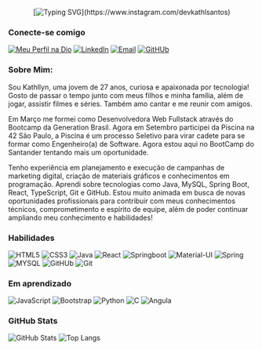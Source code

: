 <div>
<div align="center">

[![Typing SVG](https://readme-typing-svg.demolab.com?font=Fira+Code&pause=1000&color=C41F9B&width=435&lines=Ol%C3%A1!+;Eu+sou+a+Kathllyn+Santos%2C;Desenvolvedora+Web+Full+Stack+Jr.)](https://www.instagram.com/devkathlsantos)
</div>

### Conecte-se comigo

[![Meu Perfil na Dio](https://img.shields.io/badge/Meu_Perfil_na_DIO-000?style=for-the-badge&logologoColor=0E76A8)](https://web.dio.me/users/kathllyn_leticia?tab=achievements) [![LinkedIn](https://img.shields.io/badge/LinkedIn-000?style=for-the-badge&logo=linkedin&logoColor=0E76A8)](https://www.linkedin.com/in/kathllynleticiadesenvolvedora/) [![Email](https://img.shields.io/badge/Gmail-000?style=for-the-badge&logo=gmail&logoColor=orange)](kathllyn.leticia@gmail.com) [![GitHUb](https://img.shields.io/badge/GitHub-100000?style=for-the-badge&logo=github&logoColor=white)](https://github.com/KathllynSantos)

### Sobre Mim:
Sou Kathllyn, uma jovem de 27 anos, curiosa e apaixonada por tecnologia! Gosto de passar o tempo junto com meus filhos e minha família, além de jogar, assistir filmes e séries. Também amo cantar e me reunir com amigos. 

Em Março me formei como Desenvolvedora Web Fullstack através do Bootcamp da Generation Brasil. 
Agora em Setembro participei da Piscina na 42 São Paulo, a Piscina é um processo Seletivo para virar cadete para se formar como Engenheiro(a) de Software. Agora estou aqui no BootCamp do Santander tentando mais um oportunidade.

Tenho experiência em planejamento e execução de campanhas de marketing digital, criação de materiais gráficos e conhecimentos em programação. Aprendi sobre tecnologias como Java, MySQL, Spring Boot, React, TypeScript, Git e GitHub. Estou muito animada em busca de novas oportunidades profissionais para contribuir com meus conhecimentos técnicos, comprometimento e espírito de equipe, além de poder continuar ampliando meu conhecimento e habilidades!


### Habilidades
![HTML5](https://img.shields.io/badge/HTML5-000?style=for-the-badge&logo=html5)
![CSS3](https://img.shields.io/badge/CSS3-000?style=for-the-badge&logo=css3&logoColor=264CE4)
![Java](https://img.shields.io/badge/Java-000?style=for-the-badge&logo=java)
![React](https://img.shields.io/badge/React-20232A?style=for-the-badge&logo=react&logoColor=61DAFB)
![Springboot](https://img.shields.io/badge/Spring_Boot-000?style=for-the-badge&logo=spring-boot)
![Material-UI](https://img.shields.io/badge/Material--UI-0081CB?style=for-the-badge&logo=material-ui&logoColor=white)
![Spring](https://img.shields.io/badge/Spring-6DB33F?style=for-the-badge&logo=spring&logoColor=white)
![MYSQL](https://img.shields.io/badge/MySQL-00000F?style=for-the-badge&logo=mysql&logoColor=white)
![GitHUb](https://img.shields.io/badge/GitHub-100000?style=for-the-badge&logo=github&logoColor=white)
![Git](https://img.shields.io/badge/Git-000?style=for-the-badge&logo=git&logoColor=E34F26)


### Em aprendizado
![JavaScript](https://img.shields.io/badge/JavaScript-000?style=for-the-badge&logo=javascript)
![Bootstrap](https://img.shields.io/badge/Bootstrap-563D7C?style=for-the-badge&logo=bootstrap&logoColor=white)
![Python](https://img.shields.io/badge/Python-000?style=for-the-badge&logo=python)
![C](https://img.shields.io/badge/C-00599C?style=for-the-badge&logo=c&logoColor=white)
![Angula](https://img.shields.io/badge/Angular-DD0031?style=for-the-badge&logo=angular&logoColor=white)

### GitHub Stats
![GitHub Stats](https://github-readme-stats.vercel.app/api?username=kathllynsantos&show_icons=true&include_all_commits=true&theme=radical)
![Top Langs](https://github-readme-stats.vercel.app/api/top-langs/?username=kathllynsantos&layout=compact&theme=radical)